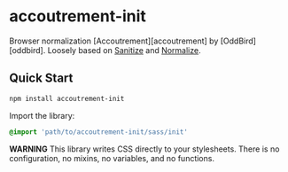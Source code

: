 accoutrement-init
=================

Browser normalization [Accoutrement][accoutrement]
by [OddBird][oddbird].
Loosely based on
[Sanitize][sanitize] and [Normalize][normalize].

[sanitize]: github.com/10up/sanitize.css
[normalize]: https://github.com/necolas/normalize.css


Quick Start
-----------

```bash
npm install accoutrement-init
```

Import the library:

```scss
@import 'path/to/accoutrement-init/sass/init'
```

**WARNING** This library writes CSS directly to your stylesheets.
There is no configuration, no mixins, no variables, and no functions.
